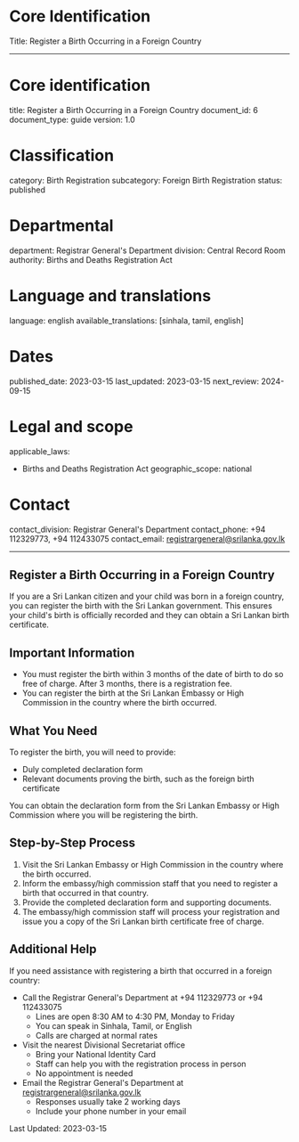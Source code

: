 # Core Identification
Title: Register a Birth Occurring in a Foreign Country

---
# Core identification
title: Register a Birth Occurring in a Foreign Country
document_id: 6
document_type: guide
version: 1.0

# Classification
category: Birth Registration
subcategory: Foreign Birth Registration
status: published

# Departmental
department: Registrar General's Department
division: Central Record Room
authority: Births and Deaths Registration Act

# Language and translations
language: english
available_translations: [sinhala, tamil, english]

# Dates
published_date: 2023-03-15
last_updated: 2023-03-15
next_review: 2024-09-15

# Legal and scope
applicable_laws:
 - Births and Deaths Registration Act
geographic_scope: national

# Contact
contact_division: Registrar General's Department
contact_phone: +94 112329773, +94 112433075
contact_email: registrargeneral@srilanka.gov.lk

---

## Register a Birth Occurring in a Foreign Country

If you are a Sri Lankan citizen and your child was born in a foreign country, you can register the birth with the Sri Lankan government. This ensures your child's birth is officially recorded and they can obtain a Sri Lankan birth certificate.

## Important Information

- You must register the birth within 3 months of the date of birth to do so free of charge. After 3 months, there is a registration fee.
- You can register the birth at the Sri Lankan Embassy or High Commission in the country where the birth occurred.

## What You Need

To register the birth, you will need to provide:

- Duly completed declaration form
- Relevant documents proving the birth, such as the foreign birth certificate

You can obtain the declaration form from the Sri Lankan Embassy or High Commission where you will be registering the birth.

## Step-by-Step Process

1. Visit the Sri Lankan Embassy or High Commission in the country where the birth occurred.
2. Inform the embassy/high commission staff that you need to register a birth that occurred in that country.
3. Provide the completed declaration form and supporting documents.
4. The embassy/high commission staff will process your registration and issue you a copy of the Sri Lankan birth certificate free of charge.

## Additional Help

If you need assistance with registering a birth that occurred in a foreign country:

- Call the Registrar General's Department at +94 112329773 or +94 112433075
    - Lines are open 8:30 AM to 4:30 PM, Monday to Friday
    - You can speak in Sinhala, Tamil, or English
    - Calls are charged at normal rates
- Visit the nearest Divisional Secretariat office
    - Bring your National Identity Card
    - Staff can help you with the registration process in person
    - No appointment is needed
- Email the Registrar General's Department at registrargeneral@srilanka.gov.lk
    - Responses usually take 2 working days
    - Include your phone number in your email

Last Updated: 2023-03-15